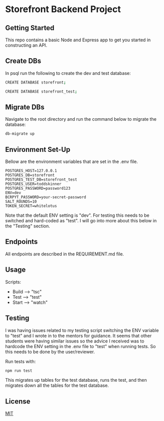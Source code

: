 # Storefront Backend Project

## Getting Started

This repo contains a basic Node and Express app to get you started in constructing an API. 

## Create DBs

In psql run the following to create the dev and test database:
```bash
CREATE DATABASE storefront;
```
```bash
CREATE DATABASE storefront_test;
```

## Migrate DBs

Navigate to the root directory and run the command below to migrate the database:
```bash
db-migrate up
```

## Environment Set-Up

Bellow are the environment variables that are set in the .env file.
```
POSTGRES_HOST=127.0.0.1
POSTGRES_DB=storefront
POSTGRES_TEST_DB=storefront_test
POSTGRES_USER=toddskinner
POSTGRES_PASSWORD=password123
ENV=dev
BCRPYT_PASSWORD=your-secret-password
SALT_ROUNDS=10
TOKEN_SECRET=whitelotus
```

Note that the default ENV setting is "dev".  For testing this needs to be switched and hard-coded as "test". I will go into more about this below in the "Testing" section.

## Endpoints

All endpoints are described in the REQUIREMENT.md file.

## Usage

Scripts:
- Build --> "tsc"
- Test --> "test"
- Start --> "watch"

## Testing

I was having issues related to my testing script switching the ENV variable to "test" and I wrote in to the mentors for guidance. It seems that other students were having similar issues so the advice I received was to hardcode the ENV setting in the .env file to "test" when running tests. So this needs to be done by the user/reviewer. 

Run tests with:
```bash
npm run test
```

This migrates up tables for the test database, runs the test, and then migrates down all the tables for the test database.

## License
[MIT](https://choosealicense.com/licenses/mit/)
